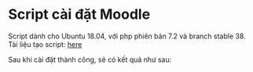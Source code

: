 # Script cài đặt Moodle
Script dành cho Ubuntu 18.04, với php phiên bản 7.2 và branch stable 38.
Tài liệu tạo script: [here](https://docs.moodle.org/311/en/Step-by-step_Installation_Guide_for_Ubuntu)

Sau khi cài đặt thành công, sẽ có kết quả như sau:

